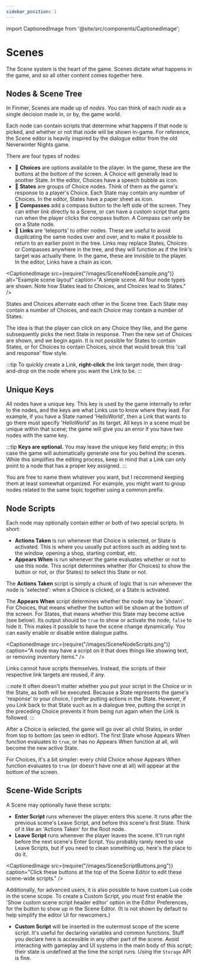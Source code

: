 ```yaml
---
sidebar_position: 1
---
```


import CaptionedImage from '@site/src/components/CaptionedImage';

# Scenes

The Scene system is the heart of the game. Scenes dictate what happens in the game, and so all other content comes together here.

## Nodes & Scene Tree

In Finmer, Scenes are made up of _nodes_. You can think of each _node_ as a single decision made in, or by, the game world.

Each node can contain scripts that determine what happens if that node is picked, and whether or not that node will be shown in-game. For reference, the Scene editor is heavily inspired by the dialogue editor from the old Neverwinter Nights game.

There are four types of nodes:

- 💬 **Choices** are options available to the player. In the game, these are the buttons at the bottom of the screen. A Choice will generally lead to another State. In the editor, Choices have a speech bubble as icon.
- 📃 **States** are groups of Choice nodes. Think of them as the game's response to a player's Choice. Each State may contain any number of Choices. In the editor, States have a paper sheet as icon.
- 🧭 **Compasses** add a compass button to the left side of the screen. They can either link directly to a Scene, or can have a custom script that gets run when the player clicks the compass button. A Compass can only be on a State node.
- 🔗 **Links** are 'teleports' to other nodes. These are useful to avoid duplicating the same nodes over and over, and to make it possible to return to an earlier point in the tree. Links may replace States, Choices or Compasses anywhere in the tree, and they will function as if the link's target was actually there. In the game, these are invisible to the player. In the editor, Links have a chain as icon.

<CaptionedImage
  src={require("/images/SceneNodeExample.png")}
  alt="Example scene layout"
  caption="A simple scene. All four node types are shown. Note how States lead to Choices, and Choices lead to States." />

States and Choices alternate each other in the Scene tree. Each State may contain a number of Choices, and each Choice may contain a number of States.

The idea is that the player can click on any Choice they like, and the game subsequently picks the next State in response. Then the new set of Choices are shown, and we begin again. It is not possible for States to contain States, or for Choices to contain Choices, since that would break this 'call and response' flow style.

:::tip
To quickly create a Link, **right-click** the link target node, then drag-and-drop on the node where you want the Link to be.
:::

## Unique Keys

All nodes have a unique key. This key is used by the game internally to refer to the nodes, and the keys are what Links use to know where they lead. For example, if you have a State named 'HelloWorld', then a Link that wants to go there must specify 'HelloWorld' as its target. All keys in a scene must be unique within that scene; the game will give you an error if you have two nodes with the same key.

:::tip
**Keys are optional.** You may leave the unique key field empty; in this case the game will automatically generate one for you behind the scenes. While this simplifies the editing process, keep in mind that a Link can only point to a node that has a proper key assigned.
:::

You are free to name them whatever you want, but I recommend keeping them at least somewhat organized. For example, you might want to group nodes related to the same topic together using a common prefix.

## Node Scripts

Each node may optionally contain either or both of two special scripts. In short:

- **Actions Taken** is run whenever that Choice is selected, or State is activated. This is where you usually put actions such as adding text to the window, opening a shop, starting combat, etc.
- **Appears When** is run whenever the game evaluates whether or not to use this node. This script determines whether (for Choices) to show the button or not, or (for States) to select this State or not.

The **Actions Taken** script is simply a chunk of logic that is run whenever the node is 'selected': when a Choice is clicked, or a State is activated.

The **Appears When** script determines whether the node may be 'shown'. For Choices, that means whether the button will be shown at the bottom of the screen. For States, that means whether this State may become active (see below). Its output should be `true` to show or activate the node, `false` to hide it. This makes it possible to have the scene change dynamically. You can easily enable or disable entire dialogue paths.

<CaptionedImage
  src={require("/images/SceneNodeScripts.png")}
  caption="A node may have a script on it that does things like showing text, or removing inventory items." />

Links cannot have scripts themselves. Instead, the scripts of their respective link targets are reused, if any.

:::note
It often doesn't matter whether you put your script in the Choice or in the State, as both will be executed. Because a State represents the game's 'response' to your choice, I prefer putting actions in the State. However, if you Link back to that State such as in a dialogue tree, putting the script in the preceding Choice prevents it from being run again when the Link is followed.
:::

After a Choice is selected, the game will go over all child States, in order from top to bottom (as seen in editor). The first State whose Appears When function evaluates to `true`, or has no Appears When function at all, will become the new active State.

For Choices, it's a bit simpler: every child Choice whose Appears When function evaluates to `true` (or doesn't have one at all) will appear at the bottom of the screen.

## Scene-Wide Scripts

A Scene may optionally have these scripts:

- **Enter Script** runs whenever the player enters this scene. It runs after the previous scene's Leave Script, and before this scene's first State. Think of it like an 'Actions Taken' for the Root node.
- **Leave Script** runs whenever the player leaves the scene. It'll run right before the next scene's Enter Script. You probably rarely need to use Leave Scripts, but if you need to clean something up, here's the place to do it.

<CaptionedImage
	src={require("/images/SceneScriptButtons.png")}
	caption="Click these buttons at the top of the Scene Editor to edit these scene-wide scripts." />

Additionally, for advanced users, it is also possible to have custom Lua code in the scene scope. To create a Custom Script, you must first enable the 'Show custom scene script header editor' option in the Editor Preferences, for the button to show up in the Scene Editor. (It is not shown by default to help simplify the editor UI for newcomers.)

- **Custom Script** will be inserted in the outermost scope of the scene script. It's useful for declaring variables and common functions. Stuff you declare here is accessible in any other part of the scene. Avoid interacting with gameplay and UI systems in the main body of this script; their state is undefined at the time the script runs. Using the `Storage` API is fine.
